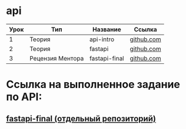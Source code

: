 # api

| Урок | Тип              | Название      | Ссылка                         |
| ---- | ---------------- | ------------- | ------------------------------ |
| 1    | Теория           | api-intro     | [github.com](./api-intro/)     |
| 2    | Теория           | fastapi       | [github.com](./fastapi/)       |
| 3    | Рецензия Ментора | fastapi-final | [github.com](./fastapi-final/) |

# Ссылка на выполненное задание по API:
## [fastapi-final (отдельный репозиторий)](https://github.com/ExclusiveByGoD/fastapi)